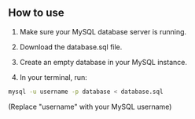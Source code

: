## How to use

1. Make sure your MySQL database server is running.

2. Download the database.sql file.

3. Create an empty database in your MySQL instance.

4. In your terminal, run:

```sh
mysql -u username -p database < database.sql
```

(Replace "username" with your MySQL username)